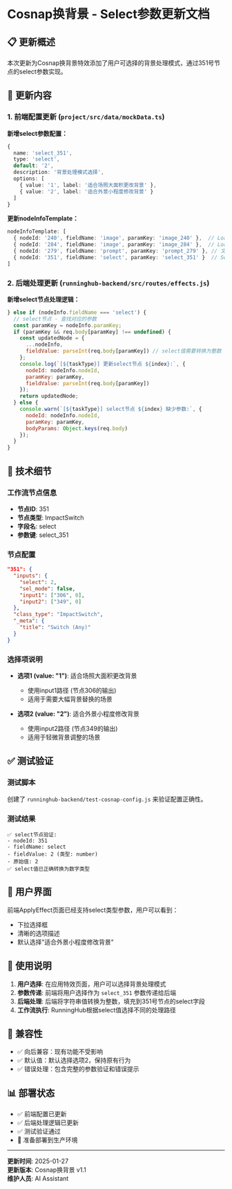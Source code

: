 # Cosnap换背景 - Select参数更新文档

## 📋 更新概述

本次更新为Cosnap换背景特效添加了用户可选择的背景处理模式，通过351号节点的select参数实现。

## 🎯 更新内容

### 1. 前端配置更新 (`project/src/data/mockData.ts`)

**新增select参数配置：**
```typescript
{
  name: 'select_351', 
  type: 'select', 
  default: '2',
  description: '背景处理模式选择',
  options: [
    { value: '1', label: '适合场照大面积更改背景' },
    { value: '2', label: '适合外景小程度修改背景' }
  ]
}
```

**更新nodeInfoTemplate：**
```typescript
nodeInfoTemplate: [
  { nodeId: '240', fieldName: 'image', paramKey: 'image_240' },  // LoadImage 节点 - 主体图片
  { nodeId: '284', fieldName: 'image', paramKey: 'image_284' },  // LoadImage 节点 - 背景参考图
  { nodeId: '279', fieldName: 'prompt', paramKey: 'prompt_279' }, // 文本提示词节点
  { nodeId: '351', fieldName: 'select', paramKey: 'select_351' }  // Switch节点 - 背景处理模式选择
]
```

### 2. 后端处理更新 (`runninghub-backend/src/routes/effects.js`)

**新增select节点处理逻辑：**
```javascript
} else if (nodeInfo.fieldName === 'select') {
  // select节点 - 查找对应的参数
  const paramKey = nodeInfo.paramKey;
  if (paramKey && req.body[paramKey] !== undefined) {
    const updatedNode = {
      ...nodeInfo,
      fieldValue: parseInt(req.body[paramKey]) // select值需要转换为整数
    };
    console.log(`[${taskType}] 更新select节点 ${index}:`, {
      nodeId: nodeInfo.nodeId,
      paramKey: paramKey,
      fieldValue: parseInt(req.body[paramKey])
    });
    return updatedNode;
  } else {
    console.warn(`[${taskType}] select节点 ${index} 缺少参数:`, {
      nodeId: nodeInfo.nodeId,
      paramKey: paramKey,
      bodyParams: Object.keys(req.body)
    });
  }
}
```

## 🔧 技术细节

### 工作流节点信息
- **节点ID**: 351
- **节点类型**: ImpactSwitch
- **字段名**: select
- **参数键**: select_351

### 节点配置
```json
"351": {
  "inputs": {
    "select": 2,
    "sel_mode": false,
    "input1": ["306", 0],
    "input2": ["349", 0]
  },
  "class_type": "ImpactSwitch",
  "_meta": {
    "title": "Switch (Any)"
  }
}
```

### 选择项说明
- **选项1 (value: "1")**: 适合场照大面积更改背景
  - 使用input1路径 (节点306的输出)
  - 适用于需要大幅背景替换的场景
  
- **选项2 (value: "2")**: 适合外景小程度修改背景
  - 使用input2路径 (节点349的输出)
  - 适用于轻微背景调整的场景

## ✅ 测试验证

### 测试脚本
创建了 `runninghub-backend/test-cosnap-config.js` 来验证配置正确性。

### 测试结果
```
✅ select节点验证:
- nodeId: 351
- fieldName: select
- fieldValue: 2 (类型: number)
- 原始值: 2
✅ select值已正确转换为数字类型
```

## 🎨 用户界面

前端ApplyEffect页面已经支持select类型参数，用户可以看到：
- 下拉选择框
- 清晰的选项描述
- 默认选择"适合外景小程度修改背景"

## 📝 使用说明

1. **用户选择**: 在应用特效页面，用户可以选择背景处理模式
2. **参数传递**: 前端将用户选择作为 `select_351` 参数传递给后端
3. **后端处理**: 后端将字符串值转换为整数，填充到351号节点的select字段
4. **工作流执行**: RunningHub根据select值选择不同的处理路径

## 🔄 兼容性

- ✅ 向后兼容：现有功能不受影响
- ✅ 默认值：默认选择选项2，保持原有行为
- ✅ 错误处理：包含完整的参数验证和错误提示

## 📊 部署状态

- ✅ 前端配置已更新
- ✅ 后端处理逻辑已更新
- ✅ 测试验证通过
- 🚀 准备部署到生产环境

---

**更新时间**: 2025-01-27  
**更新版本**: Cosnap换背景 v1.1  
**维护人员**: AI Assistant 